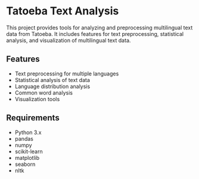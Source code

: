 # Tatoeba Text Analysis

This project provides tools for analyzing and preprocessing multilingual text data from Tatoeba. It includes features for text preprocessing, statistical analysis, and visualization of multilingual text data.

## Features
- Text preprocessing for multiple languages
- Statistical analysis of text data
- Language distribution analysis
- Common word analysis
- Visualization tools

## Requirements
- Python 3.x
- pandas
- numpy
- scikit-learn
- matplotlib
- seaborn
- nltk
